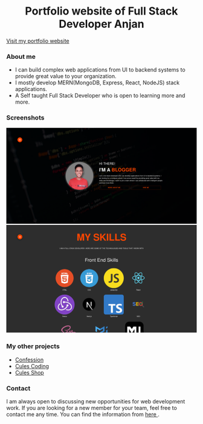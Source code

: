 <h1 style="text-align: center;">Portfolio website of Full Stack Developer Anjan</h1>

[Visit my portfolio website](https://www.thatanjan.me/)

### About me

- I can build complex web applications from UI to backend systems to provide great value to your organization.
- I mostly develop MERN(MongoDB, Express, React, NodeJS) stack applications.
- A Self taught Full Stack Developer who is open to learning more and more.

### Screenshots

![homepage](./public/screenshots/portfolio/homepage.png)
![skills](./public/screenshots/portfolio/skills.png)

### My other projects

- [ Confession ](https://github.com/thatanjan/confession)
- [Cules Coding](https://www.culescoding.space/)
- [Cules Shop](https://github.com/thatanjan/cules-shop)

### Contact

I am always open to discussing new opportunities for web development work. If you are looking for a new member for your team, feel free to contact me any time. You can find the information from [ here ](https://www.thatanjan.me/contact).
